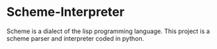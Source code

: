 # Scheme-Interpreter

Scheme is a dialect of the lisp programming language. This project is a scheme parser and interpreter coded in python.
